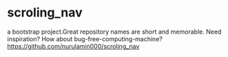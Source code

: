 # scroling_nav
a bootstrap project.Great repository names are short and memorable. Need inspiration? How about bug-free-computing-machine? 
https://github.com/nurulamin000/scroling_nav
